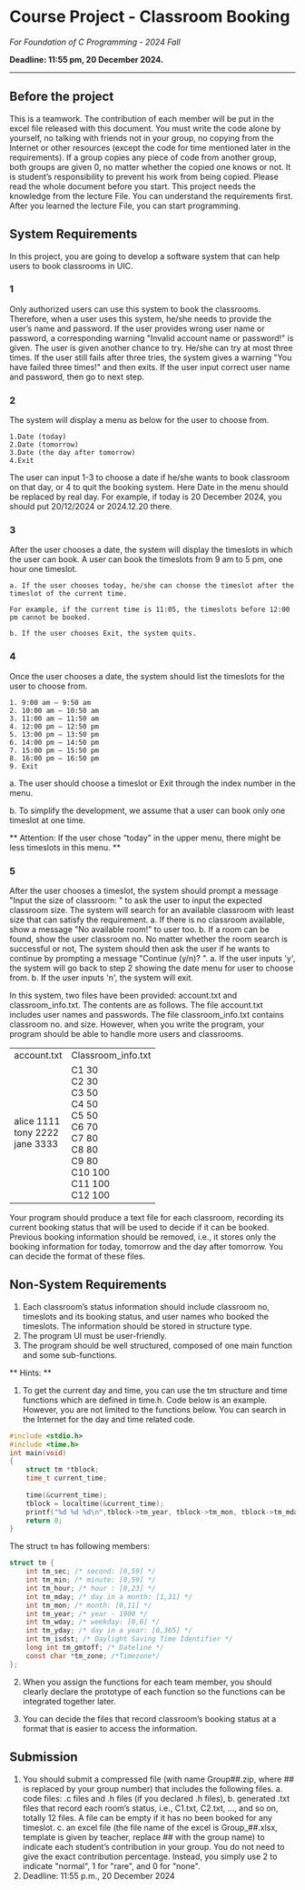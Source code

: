# Course Project - Classroom Booking

*For Foundation of C Programming - 2024 Fall*

**Deadline: 11:55 pm, 20 December 2024.**

-------

## Before the project

This is a teamwork. The contribution of each member will be put in the excel file released with this document. You must write the code alone by yourself, no talking with friends not in your group, no copying from the Internet or other resources (except the code for time mentioned later in the requirements). If a group copies any piece of code from another group, both groups are given 0, no matter whether the copied one knows or not. It is student’s responsibility to prevent his work from being copied.
Please read the whole document before you start. This project needs the knowledge from the lecture File. You can understand the requirements first. After you learned the lecture File, you can start programming.

## System Requirements

In this project, you are going to develop a software system that can help users to book classrooms in UIC.

### 1

Only authorized users can use this system to book the classrooms. Therefore, when a user uses this system, he/she needs to provide the user’s name and password. If the user provides wrong user name or password, a corresponding warning "Invalid account name or password!" is given. The user is given another chance to try. He/she can try at most three times. If the user still fails after three tries, the system gives a warning "You have failed three times!" and then exits. If the user input correct user name and password, then go to next step.

### 2

The system will display a menu as below for the user to choose from. 

	1.Date (today)
	2.Date (tomorrow)
	3.Date (the day after tomorrow)
	4.Exit

The user can input 1-3 to choose a date if he/she wants to book classroom on that day, or 4 to quit the booking system. Here Date in the menu should be replaced by real day. For example, if today is 20 December 2024, you should put 20/12/2024 or 2024.12.20 there.

### 3

After the user chooses a date, the system will display the timeslots in which the user can book. A user can book the timeslots from 9 am to 5 pm, one hour one timeslot. 

	a. If the user chooses today, he/she can choose the timeslot after the timeslot of the current time. 
	
	For example, if the current time is 11:05, the timeslots before 12:00 pm cannot be booked.
	
	b. If the user chooses Exit, the system quits.

### 4

Once the user chooses a date, the system should list the timeslots for the user to choose from. 

	1. 9:00 am – 9:50 am
	2. 10:00 am – 10:50 am
	3. 11:00 am – 11:50 am
	4. 12:00 pm – 12:50 pm
	5. 13:00 pm – 13:50 pm
	6. 14:00 pm – 14:50 pm
	7. 15:00 pm – 15:50 pm
	8. 16:00 pm – 16:50 pm
	9. Exit

a. The user should choose a timeslot or Exit through the index number in the menu. 

b. To simplify the development, we assume that a user can book only one timeslot at one time.

** Attention: If the user chose “today” in the upper menu, there might be less timeslots in this menu. **

### 5

After the user chooses a timeslot, the system should prompt a message "Input the size of classroom: " to ask the user to input the expected classroom size. The system will search for an available classroom with least size that can satisfy the requirement. 
	a. If there is no classroom available, show a message "No available room!" to user too. 
	b. If a room can be found, show the user classroom no. 
No matter whether the room search is successful or not, The system should then ask the user if he wants to continue by prompting a message "Continue (y/n)? ".
		a. If the user inputs 'y', the system will go back to step 2 showing the date menu for user to choose from. 
		b. If the user inputs 'n', the system will exit.

In this system, two files have been provided: account.txt and classroom_info.txt. The contents are as follows. The file account.txt includes user names and passwords. The file classroom_info.txt contains classroom no. and size. However, when you write the program, your program should be able to handle more users and classrooms. 

<table>
	<tr>
		<td>account.txt</td>
		<td>Classroom_info.txt</td>
	</tr>
	<tr>
		<td>
			alice 1111<br>
			tony 2222<br>
			jane 3333<br>
		</td>
		<td>
			C1 30<br>
			C2 30<br>
			C3 50<br>
			C4 50<br>
			C5 50<br>
			C6 70<br>
			C7 80<br>
			C8 80<br>
			C9 80<br>
			C10 100<br>
			C11 100<br>
			C12 100<br>
		</td>
	</tr>
</table>
	
Your program should produce a text file for each classroom, recording its current booking status that will be used to decide if it can be booked. Previous booking information should be removed, i.e., it stores only the booking information for today, tomorrow and the day after tomorrow. You can decide the format of these files.


## Non-System Requirements

1. Each classroom’s status information should include classroom no, timeslots and its booking status, and user names who booked the timeslots. The information should be stored in structure type.
2. The program UI must be user-friendly.
3. The program should be well structured, composed of one main function and some sub-functions. 

** Hints: **

1. To get the current day and time, you can use the tm structure and time functions which are defined in time.h. Code below is an example. However, you are not limited to the functions below. You can search in the Internet for the day and time related code.

```c
#include <stdio.h>
#include <time.h>
int main(void)
{
	struct tm *tblock;
	time_t current_time;
  
	time(&current_time);
  	tblock = localtime(&current_time);
  	printf("%d %d %d\n",tblock->tm_year, tblock->tm_mon, tblock->tm_mday);
  	return 0;
}
```

The struct `tm` has following members:
```c
struct tm {
	int tm_sec; /* second: [0,59] */
	int tm_min; /* minute: [0,59] */
	int tm_hour; /* hour : [0,23] */
	int tm_mday; /* day in a month: [1,31] */
	int tm_mon; /* month: [0,11] */
	int tm_year; /* year - 1900 */
	int tm_wday; /* weekday: [0,6] */
	int tm_yday; /* day in a year: [0,365] */
	int tm_isdst; /* Daylight Saving Time Identifier */
	long int tm_gmtoff; /* Dateline */
	const char *tm_zone; /*Timezone*/
};
```

2. When you assign the functions for each team member, you should clearly declare the prototype of each function so the functions can be integrated together later.

3. You can decide the files that record classroom’s booking status at a format that is easier to access the information.

## Submission

1. You should submit a compressed file (with name Group##.zip, where ## is replaced by your group number) that includes the following files.
	a. code files: .c files and .h files (if you declared .h files),
	b. generated .txt files that record each room’s status, i.e., C1.txt, C2.txt, …, and so on, totally 12 files. A file can be empty if it has no been booked for any timeslot.
	c. an excel file (the file name of the excel is Group_##.xlsx, template is given by teacher, replace ## with the group name) to indicate each student’s contribution in your group. You do not need to give the exact contribution percentage. Instead, you simply use 2 to indicate "normal", 1 for "rare", and 0 for "none".
2. Deadline: 11:55 p.m., 20 December 2024
